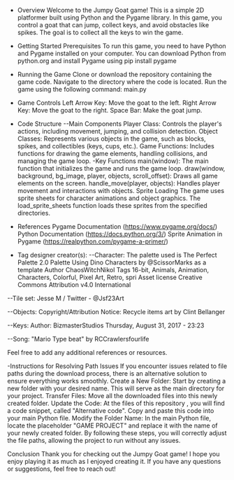 - Overview
Welcome to the Jumpy Goat game! This is a simple 2D platformer built using Python and the Pygame library. In this game, you control a goat that can jump, collect keys, and avoid obstacles like spikes. The goal is to collect all the keys to win the game.

- Getting Started
Prerequisites
To run this game, you need to have Python and Pygame installed on your computer. You can download Python from python.org and install Pygame using pip install pygame

- Running the Game
Clone or download the repository containing the game code.
Navigate to the directory where the code is located.
Run the game using the following command: main.py

- Game Controls
Left Arrow Key: Move the goat to the left.
Right Arrow Key: Move the goat to the right.
Space Bar: Make the goat jump.

- Code Structure
--Main Components
Player Class: Controls the player's actions, including movement, jumping, and collision detection.
Object Classes: Represents various objects in the game, such as blocks, spikes, and collectibles (keys, cups, etc.).
Game Functions: Includes functions for drawing the game elements, handling collisions, and managing the game loop.
  -Key Functions
main(window): The main function that initializes the game and runs the game loop.
draw(window, background, bg_image, player, objects, scroll_offset): Draws all game elements on the screen.
handle_move(player, objects): Handles player movement and interactions with objects.
Sprite Loading
The game uses sprite sheets for character animations and object graphics. The load_sprite_sheets function loads these sprites from the specified directories.

- References
Pygame Documentation (https://www.pygame.org/docs/)
Python Documentation (https://docs.python.org/3/)
Sprite Animation in Pygame (https://realpython.com/pygame-a-primer/) 

- Tag designer creator(s):
--Character:
The palette used is The Perfect Palette 2.0 Palette
Using Dino Characters by @ScissorMarks as a template
Author	ChaosWitchNikol
Tags	16-bit, Animals, Animation, Characters, Colorful, Pixel Art, Retro, spri
Asset license	Creative Commons Attribution v4.0 International

--Tile set:
Jesse M / Twitter - @Jsf23Art

--Objects:
Copyright/Attribution Notice: 
Recycle items art by Clint Bellanger

--Keys:
Author: 
BizmasterStudios
Thursday, August 31, 2017 - 23:23

--Song: "Mario Type beat" by RCCrawlersfourlife

Feel free to add any additional references or resources. 

-Instructions for Resolving Path Issues
If you encounter issues related to file paths during the download process, there is an alternative solution to ensure everything works smoothly.
Create a New Folder: Start by creating a new folder with your desired name. This will serve as the main directory for your project.
Transfer Files: Move all the downloaded files into this newly created folder.
Update the Code: At the files of this repository , you will find a code snippet, called "Alternative code". Copy and paste this code into your main Python file.
Modify the Folder Name: In the main Python file, locate the placeholder "GAME PROJECT" and replace it with the name of your newly created folder.
By following these steps, you will correctly adjust the file paths, allowing the project to run without any issues.

Conclusion
Thank you for checking out the Jumpy Goat game! I hope you enjoy playing it as much as I enjoyed creating it. If you have any questions or suggestions, feel free to reach out!
